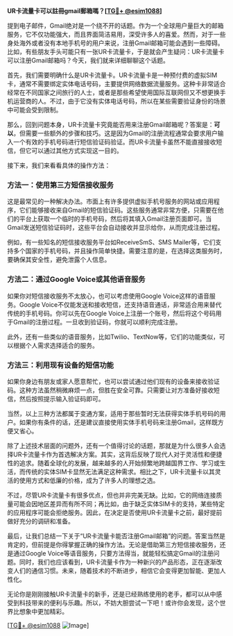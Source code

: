 **UR卡流量卡可以註冊gmail郵箱嗎？[[TG💪+ @esim1088](https://t.me/s/esim1088)]**

提到电子邮件，Gmail绝对是一个绕不开的话题。作为一个全球用户量巨大的邮箱服务，它不仅功能强大，而且界面简洁易用，深受许多人的喜爱。然而，对于一些身处海外或者没有本地手机号的用户来说，注册Gmail邮箱可能会遇到一些障碍。比如，有些朋友手头可能只有一张UR卡流量卡，于是就会产生疑问：UR卡流量卡可以注册Gmail邮箱吗？今天，我们就来详细聊聊这个话题。

首先，我们需要明确什么是UR卡流量卡。UR卡流量卡是一种预付费的虚拟SIM卡，通常不需要绑定实体电话号码，主要提供网络数据流量服务。这种卡非常适合经常在不同国家之间旅行的人士，或者是那些希望使用国际互联网但又不想更换手机运营商的人。不过，由于它没有实体电话号码，所以在某些需要验证身份的场景中可能会受到限制。

那么，回到问题本身，UR卡流量卡究竟能否用来注册Gmail邮箱呢？答案是：**可以**，但需要一些额外的步骤和技巧。这是因为Gmail的注册流程通常会要求用户输入一个有效的手机号码进行短信验证码验证。而UR卡流量卡虽然不能直接接收短信，但它可以通过其他方式实现这一目的。

接下来，我们来看看具体的操作方法：

### 方法一：使用第三方短信接收服务

这是最常见的一种解决办法。市面上有许多提供虚拟手机号服务的网站或应用程序，它们能够接收来自Gmail的短信验证码。这些服务通常非常方便，只需要在他们的平台上获取一个临时的手机号码，然后将其填入Gmail注册页面即可。当Gmail发送短信验证码时，这些平台会自动接收并显示给你，从而完成注册过程。

例如，有一些知名的短信接收服务平台如ReceiveSmS、SMS Mailer等，它们支持多个国家的手机号码，并且操作简单快捷。需要注意的是，在选择这类服务时，要确保其安全性，避免泄露个人信息。

### 方法二：通过Google Voice或其他语音服务

如果你对短信接收服务不太放心，也可以考虑使用Google Voice这样的语音服务。Google Voice不仅能发送和接收短信，还支持语音通话，非常适合用来替代传统的手机号码。你可以先在Google Voice上注册一个账号，然后将这个号码用于Gmail的注册过程。一旦收到验证码，你就可以顺利完成注册。

此外，还有一些类似的语音服务，比如Twilio、TextNow等，它们的功能类似，可以根据个人需求选择适合的服务。

### 方法三：利用现有设备的短信功能

如果你身边有朋友或家人愿意帮忙，也可以尝试通过他们现有的设备来接收验证码。这种方法虽然稍微麻烦一点，但胜在安全可靠。只需要让对方准备好接收短信，然后按照提示输入验证码即可。

当然，以上三种方法都属于变通方案，适用于那些暂时无法获得实体手机号码的用户。如果你有条件的话，还是建议直接使用实体手机号码来注册Gmail，这样既方便又省心。

除了上述技术层面的问题外，还有一个值得讨论的话题，那就是为什么很多人会选择UR卡流量卡作为首选解决方案。其实，这背后反映了现代人对于灵活性和便捷性的追求。随着全球化的发展，越来越多的人开始频繁地跨越国界工作、学习或生活，而传统的实体SIM卡显然无法满足这种需求。相比之下，UR卡流量卡以其灵活的使用方式和低廉的价格，成为了许多人的理想之选。

不过，尽管UR卡流量卡有很多优点，但也并非完美无缺。比如，它的网络连接质量可能会因地区差异而有所不同；再比如，由于缺乏实体SIM卡的支持，某些特定的应用程序可能会拒绝服务。因此，在决定是否使用UR卡流量卡之前，最好提前做好充分的调研和准备。

最后，让我们总结一下关于“UR卡流量卡能否注册Gmail邮箱”的问题。答案当然是肯定的，但前提是你得掌握正确的操作方法。无论是借助第三方短信接收服务，还是通过Google Voice等语音服务，只要方法得当，就能轻松搞定Gmail的注册问题。同时，我们也应该看到，UR卡流量卡作为一种新兴的产品形态，正在逐渐改变人们的通信习惯。未来，随着技术的不断进步，相信它会变得更加智能、更加人性化。

无论你是刚刚接触UR卡流量卡的新手，还是已经熟练使用的老手，都可以从中感受到科技带来的便利与乐趣。所以，不妨大胆尝试一下吧！或许你会发现，这个世界比想象中更加精彩。

[[TG💪+ @esim1088](https://t.me/s/esim1088) ![Image](https://i.postimg.cc/4NQfJmqS/Snipaste-2025-05-13-00-14-12.png)]